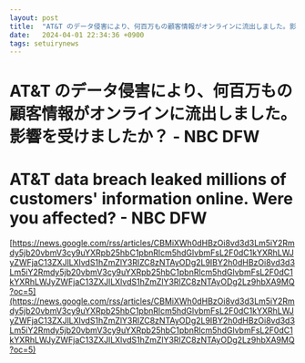 ```yaml
---
layout: post
title:  "AT&T のデータ侵害により、何百万もの顧客情報がオンラインに流出しました。影響を受けましたか？ - NBC DFW"
date:   2024-04-01 22:34:36 +0900
tags: setuirynews 
---
```


# AT&T のデータ侵害により、何百万もの顧客情報がオンラインに流出しました。影響を受けましたか？ - NBC DFW



# AT&T data breach leaked millions of customers' information online. Were you affected? - NBC DFW

[https://news.google.com/rss/articles/CBMiXWh0dHBzOi8vd3d3Lm5iY2Rmdy5jb20vbmV3cy9uYXRpb25hbC1pbnRlcm5hdGlvbmFsL2F0dC1kYXRhLWJyZWFjaC13ZXJlLXlvdS1hZmZlY3RlZC8zNTAyODg2L9IBY2h0dHBzOi8vd3d3Lm5iY2Rmdy5jb20vbmV3cy9uYXRpb25hbC1pbnRlcm5hdGlvbmFsL2F0dC1kYXRhLWJyZWFjaC13ZXJlLXlvdS1hZmZlY3RlZC8zNTAyODg2Lz9hbXA9MQ?oc=5](https://news.google.com/rss/articles/CBMiXWh0dHBzOi8vd3d3Lm5iY2Rmdy5jb20vbmV3cy9uYXRpb25hbC1pbnRlcm5hdGlvbmFsL2F0dC1kYXRhLWJyZWFjaC13ZXJlLXlvdS1hZmZlY3RlZC8zNTAyODg2L9IBY2h0dHBzOi8vd3d3Lm5iY2Rmdy5jb20vbmV3cy9uYXRpb25hbC1pbnRlcm5hdGlvbmFsL2F0dC1kYXRhLWJyZWFjaC13ZXJlLXlvdS1hZmZlY3RlZC8zNTAyODg2Lz9hbXA9MQ?oc=5)

